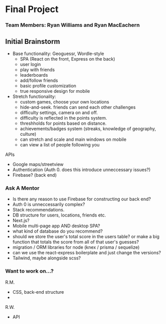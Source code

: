 # Final Project
### Team Members: Ryan Williams and Ryan MacEachern

## Initial Brainstorm

- Base functionality: Geoguessr, Wordle-style
  - SPA (React on the front, Express on the back)
  - user login
  - play with friends
  - leaderboards
  - add/follow friends
  - basic profile customization
  - true responsive design for mobile
- Stretch functionality: 
  - custom games, choose your own locations
  - hide-and-seek. friends can send each other challenges
  - difficulty settings, camera on and off.
  - difficulty is reflected in the points system.
  - threshholds for points based on distance.
  - achievements/badges system (streaks, knowledge of geography, culture)
  - can stretch and scale and main windows on mobile
  - can view a list of people following you

APIs
  - Google maps/streetview
  - Authentication (Auth 0. does this introduce unneccessary issues?)
  - Firebase? (back end)


### Ask A Mentor

- Is there any reason to use Firebase for constructing our back end?
- Auth 0 is unneccessarily complex?
- Stack recommendations.
- DB structure for users, locations, friends etc.
- Next.js?
- Mobile multi-page app AND desktop SPA?
- what kind of database do you recommend?
- should we store the user's total score in the users table? or make a big function that totals the score from all of that user's guesses?
- migration / ORM libraries for node (knex / prisma / sequelize)
- can we use the react-express boilerplate and just change the versions?
- Tailwind, maybe alongside scss?

### Want to work on...?
R.M.
- CSS, back-end structure
- 

R.W.
- API